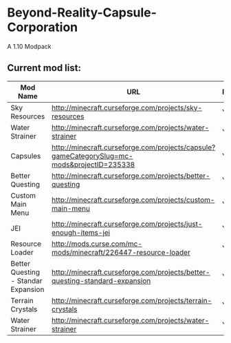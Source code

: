 # Beyond-Reality-Capsule-Corporation
A 1.10 Modpack

## Current mod list: 
|Mod Name | URL | Permission|
|--------------|---------------|-------------|
|Sky Resources |	http://minecraft.curseforge.com/projects/sky-resources |	YES |
|Water Strainer	| http://minecraft.curseforge.com/projects/water-strainer	|YES|
|Capsules|	http://minecraft.curseforge.com/projects/capsule?gameCategorySlug=mc-mods&projectID=235338 |	YES|
|Better Questing|	http://minecraft.curseforge.com/projects/better-questing	|YES|
|Custom Main Menu|	http://minecraft.curseforge.com/projects/custom-main-menu |	YES|
|JEI	|http://minecraft.curseforge.com/projects/just-enough-items-jei	|YES|
|Resource Loader| http://mods.curse.com/mc-mods/minecraft/226447-resource-loader |YES|
|Better Questing - Standar Expansion|	http://minecraft.curseforge.com/projects/better-questing-standard-expansion |	YES|
|Terrain Crystals |	http://minecraft.curseforge.com/projects/terrain-crystals	|YES|
|Water Strainer	| http://minecraft.curseforge.com/projects/water-strainer	|YES|
